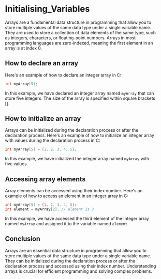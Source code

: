 # Initialising_Variables

Arrays are a fundamental data structure in programming that allow you to store multiple values of the same data type under a single variable name. They are used to store a collection of data elements of the same type, such as integers, characters, or floating-point numbers. Arrays in most programming languages are zero-indexed, meaning the first element in an array is at index 0.

## How to declare an array

Here's an example of how to declare an integer array in C:

```c
int myArray[5];
```

In this example, we have declared an integer array named `myArray` that can store five integers. The size of the array is specified within square brackets [].

## How to initialize an array

Arrays can be initialized during the declaration process or after the declaration process. Here's an example of how to initialize an integer array with values during the declaration process in C:

```c
int myArray[5] = {1, 2, 3, 4, 5};
```

In this example, we have initialized the integer array named `myArray` with five values.

## Accessing array elements

Array elements can be accessed using their index number. Here's an example of how to access an element in an integer array in C:

```c
int myArray[5] = {1, 2, 3, 4, 5};
int element = myArray[2]; // element is 3
```

In this example, we have accessed the third element of the integer array named `myArray` and assigned it to the variable named `element`.

## Conclusion

Arrays are an essential data structure in programming that allow you to store multiple values of the same data type under a single variable name. They can be initialized during the declaration process or after the declaration process and accessed using their index number. Understanding arrays is crucial for efficient programming and solving complex problems.
